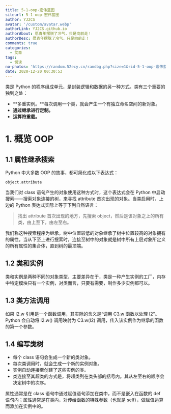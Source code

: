 ```yaml
---
title: 5-1-oop-宏伟蓝图
siteurl: 5-1-oop-宏伟蓝图
author: YJ2CS
avatar: '/custom/avatar.webp'
authorLink: YJ2CS.github.io
authorAbout: 愿青年摆脱了冷气，只是向前走！
authorDesc: 愿青年摆脱了冷气，只是向前走！
comments: true
categories:
  - 文章
tags:
  - 悦读
no-photos: 'https://random.52ecy.cn/randbg.php?size=1&rid-5-1-oop-宏伟蓝图'
date: 2020-12-20 00:30:53
---
```




类是 Python 的程序组成单元，是封装逻辑和数据的另一种方式。类有三个重要的独到之处：
- **多重实例。**每次调用一个类，就会产生一个有独立命名空间的新对象。
- **通过继承进行定制。**
- **运算符重载。**

# 1. 概览 OOP  
## 1.1 属性继承搜索  
Python 中大多数 OOP 的故事，都可简化成以下表达式：
```
object.attribute
```
当我们对 class 语句产生的对象使用这种方式时，这个表达式会在 Python 中启动搜索——搜索对象连接的树，来寻找 attribute 首次出现的对象。当类启用时，上边的 Python 表达式实际上等于下列自然语言：
> 找出 attribute 首次出现的地方，先搜索 object，然后是该对象之上的所有类，由上至下，由左至右。

我们称这种搜索程序为继承，树中位置较低的对象继承了树中位置较高的对象拥有的属性。当从下至上进行搜索时，连接至树中的对象就是树中所有上层对象所定义的所有属性的集合体，直到树的最顶端。  

## 1.2 类和实例  
类和实例是两种不同的对象类型，主要差异在于，类是一种产生实例的工厂，内存中特定模块只有一个实例，对类而言，只要有需要，制作多少实例都可以。  

## 1.3 类方法调用  
如果 I2.w 引用是一个函数调用，其实际的含义是“调用 C3.w 函数以处理 I2”。Python 会自动将 I2.w() 调用映射为 C3.w(I2) 调用，传入该实例作为继承的函数的第一个参数。  

## 1.4 编写类树  
- 每个 class 语句会生成一个新的类对象。
- 每次类调用时，就会生成一个新的实例对象。
- 实例自动连接至创建了这些实例的类。
- 类连接至其超类的方式是，将超类列在类头部的括号内。其从左至右的顺序会决定树中的次序。

属性通常是在 class 语句中通过赋值语句添加在类中，而不是嵌入在函数的 def 语句内；属性通常是在类内，对传给函数的特殊参数（也就是 self），做赋值运算而添加在实例中的。  

```python

```

